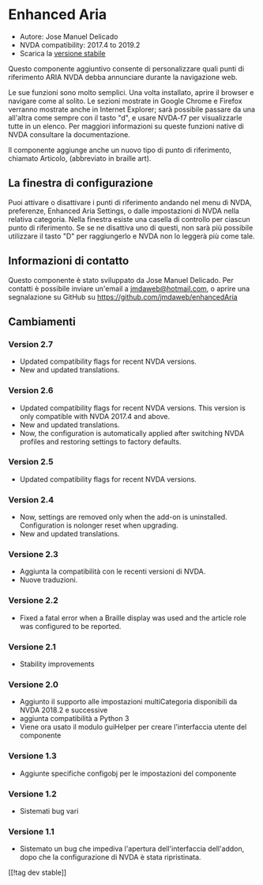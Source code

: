 # Enhanced Aria #

* Autore: Jose Manuel Delicado
* NVDA compatibility: 2017.4 to 2019.2
* Scarica la [versione stabile][1]

Questo componente aggiuntivo consente di personalizzare quali punti di
riferimento ARIA NVDA debba annunciare durante la navigazione web.

Le sue funzioni sono molto semplici. Una volta installato, aprire il browser
e navigare come al solito. Le sezioni mostrate in Google Chrome e Firefox
verranno mostrate anche in Internet Explorer; sarà possibile passare da una
all'altra come sempre con il tasto "d", e usare NVDA-f7 per visualizzarle
tutte in un elenco. Per maggiori informazioni su queste funzioni native di
NVDA consultare la documentazione.

Il componente aggiunge anche un nuovo tipo di punto di riferimento, chiamato
Articolo, (abbreviato in braille art).

## La finestra di configurazione

Puoi attivare o disattivare i punti di riferimento andando nel menu di NVDA,
preferenze, Enhanced Aria Settings, o dalle impostazioni di NVDA nella
relativa categoria. Nella finestra esiste una casella di controllo per
ciascun punto di riferimento. Se se ne disattiva uno di questi, non sarà più
possibile utilizzare il tasto "D" per raggiungerlo e NVDA non lo leggerà più
come tale.

## Informazioni di contatto

Questo componente è stato sviluppato da Jose Manuel Delicado. Per contatti è
possibile inviare un'email a jmdaweb@hotmail.com, o aprire una segnalazione
su GitHub su https://github.com/jmdaweb/enhancedAria

## Cambiamenti

### Version 2.7

* Updated compatibility flags for recent NVDA versions.
* New and updated translations.

### Version 2.6

* Updated compatibility flags for recent NVDA versions. This version is only
  compatible with NVDA 2017.4 and above.
* New and updated translations.
* Now, the configuration is automatically applied after switching NVDA
  profiles and restoring settings to factory defaults.

### Version 2.5

* Updated compatibility flags for recent NVDA versions.

### Version 2.4

* Now, settings are removed only when the add-on is
  uninstalled. Configuration is nolonger reset when upgrading.
* New and updated translations.

### Versione 2.3

* Aggiunta la compatibilità con le recenti versioni di NVDA. 
* Nuove traduzioni. 

### Versione 2.2

* Fixed a fatal error when a Braille display was used and the article role
  was configured to be reported.

### Versione 2.1

* Stability improvements

### Versione 2.0

* Aggiunto il supporto alle impostazioni multiCategoria disponibili da NVDA
  2018.2 e successive
* aggiunta compatibilità a Python 3
* Viene ora usato il modulo guiHelper per creare l'interfaccia utente del
  componente

### Versione 1.3

* Aggiunte specifiche configobj per le impostazioni del componente

### Versione 1.2

* Sistemati bug vari

### Versione 1.1

* Sistemato un bug che impediva l'apertura dell'interfaccia dell'addon, dopo
  che la configurazione di NVDA è stata ripristinata.

[[!tag dev stable]]

[1]: https://addons.nvda-project.org/files/get.php?file=earia
